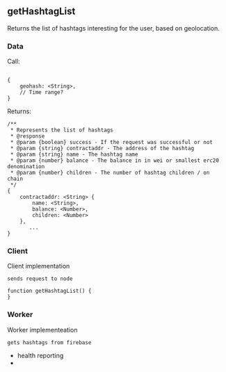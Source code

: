 ## <a name="getHashtagList"></a>getHashtagList

Returns the list of hashtags interesting for the user, based on geolocation.

### Data

Call:

```

{
	geohash: <String>,
	// Time range?	
}
```

Returns:

```
/**
 * Represents the list of hashtags
 * @response
 * @param {boolean} success - If the request was successful or not
 * @param {string} contractaddr - The address of the hashtag 
 * @param {string} name - The hashtag name 
 * @param {number} balance - The balance in in wei or smallest erc20 denomination
 * @param {number} children - The number of hashtag children / on chain
 */
{ 
	contractaddr: <String> {
		name: <String>, 
		balance: <Number>,
		children: <Number>
	},
       ...
}
```

### Client
Client implementation

```
sends request to node

function getHashtagList() {
}
``` 

### Worker
Worker implementeation

```
gets hashtags from firebase 
```

- health reporting
- 